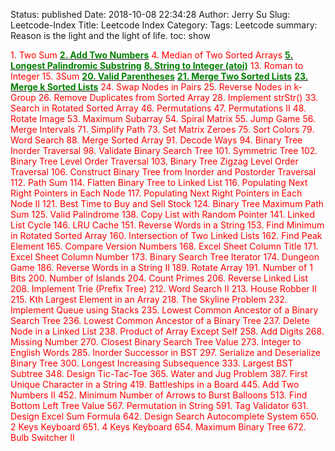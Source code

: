 Status: published
Date: 2018-10-08 22:34:28
Author: Jerry Su
Slug: Leetcode-Index
Title: Leetcode Index
Category: 
Tags: Leetcode
summary: Reason is the light and the light of life.
toc: show

<font color=red>1. Two Sum</font>
[**<font color=green>2. Add Two Numbers</font>**](http://www.jerrulsu.com/2018/09/26/2-Add-Two-Numbers/)
<font color=red>4. Median of Two Sorted Arrays</font>
[**<font color=green>5. Longest Palindromic Substring</font>**](http://www.jerrulsu.com/2018/10/06/5-Longest-Palindromic-Substring/)
[**<font color=green>8. String to Integer (atoi)</font>**](http://www.jerrulsu.com/2018/10/10/8-String-to-Integer-atoi/)
<font color=red>13. Roman to Integer</font>
<font color=red>15. 3Sum</font>
[**<font color=green>20. Valid Parentheses</font>**](http://www.jerrulsu.com/2018/10/29/20-Valid-Parentheses/)
[**<font color=green>21. Merge Two Sorted Lists</font>**](http://www.jerrulsu.com/2018/10/21/21-Merge-Two-Sorted-Lists/)
[**<font color=green>23. Merge k Sorted Lists</font>**](http://www.jerrulsu.com/2018/10/28/23-Merge-k-Sorted-Lists/)
<font color=red>24. Swap Nodes in Pairs</font>
<font color=red>25. Reverse Nodes in k-Group</font>
<font color=red>26. Remove Duplicates from Sorted Array</font>
<font color=red>28. Implement strStr()</font>
<font color=red>33. Search in Rotated Sorted Array</font>
<font color=red>46. Permutations</font>
<font color=red>47. Permutations II</font>
<font color=red>48. Rotate Image</font>
<font color=red>53. Maximum Subarray</font>
<font color=red>54. Spiral Matrix</font>
<font color=red>55. Jump Game</font>
<font color=red>56. Merge Intervals</font>
<font color=red>71. Simplify Path</font>
<font color=red>73. Set Matrix Zeroes</font>
<font color=red>75. Sort Colors</font>
<font color=red>79. Word Search</font>
<font color=red>88. Merge Sorted Array</font>
<font color=red>91. Decode Ways</font>
<font color=red>94. Binary Tree Inorder Traversal</font>
<font color=red>98. Validate Binary Search Tree</font>
<font color=red>101. Symmetric Tree</font>
<font color=red>102. Binary Tree Level Order Traversal</font>
<font color=red>103. Binary Tree Zigzag Level Order Traversal</font>
<font color=red>106. Construct Binary Tree from Inorder and Postorder Traversal</font>
<font color=red>112. Path Sum</font>
<font color=red>114. Flatten Binary Tree to Linked List</font>
<font color=red>116. Populating Next Right Pointers in Each Node</font>
<font color=red>117. Populating Next Right Pointers in Each Node II</font>
<font color=red>121. Best Time to Buy and Sell Stock</font>
<font color=red>124. Binary Tree Maximum Path Sum</font>
<font color=red>125. Valid Palindrome</font>
<font color=red>138. Copy List with Random Pointer</font>
<font color=red>141. Linked List Cycle</font>
<font color=red>146. LRU Cache</font>
<font color=red>151. Reverse Words in a String</font>
<font color=red>153. Find Minimum in Rotated Sorted Array</font>
<font color=red>160. Intersection of Two Linked Lists</font>
<font color=red>162. Find Peak Element</font>
<font color=red>165. Compare Version Numbers</font>
<font color=red>168. Excel Sheet Column Title</font>
<font color=red>171. Excel Sheet Column Number</font>
<font color=red>173. Binary Search Tree Iterator</font>
<font color=red>174. Dungeon Game</font>
<font color=red>186. Reverse Words in a String II</font>
<font color=red>189. Rotate Array</font>
<font color=red>191. Number of 1 Bits</font>
<font color=red>200. Number of Islands</font>
<font color=red>204. Count Primes</font>
<font color=red>206. Reverse Linked List</font>
<font color=red>208. Implement Trie (Prefix Tree)</font>
<font color=red>212. Word Search II</font>
<font color=red>213. House Robber II</font>
<font color=red>215. Kth Largest Element in an Array</font>
<font color=red>218. The Skyline Problem</font>
<font color=red>232. Implement Queue using Stacks</font>
<font color=red>235. Lowest Common Ancestor of a Binary Search Tree</font>
<font color=red>236. Lowest Common Ancestor of a Binary Tree</font>
<font color=red>237. Delete Node in a Linked List</font>
<font color=red>238. Product of Array Except Self</font>
<font color=red>258. Add Digits</font>
<font color=red>268. Missing Number</font>
<font color=red>270. Closest Binary Search Tree Value</font>
<font color=red>273. Integer to English Words</font>
<font color=red>285. Inorder Successor in BST</font>
<font color=red>297. Serialize and Deserialize Binary Tree</font>
<font color=red>300. Longest Increasing Subsequence</font>
<font color=red>333. Largest BST Subtree</font>
<font color=red>348. Design Tic-Tac-Toe</font>
<font color=red>365. Water and Jug Problem</font>
<font color=red>387. First Unique Character in a String</font>
<font color=red>419. Battleships in a Board</font>
<font color=red>445. Add Two Numbers II</font>
<font color=red>452. Minimum Number of Arrows to Burst Balloons</font>
<font color=red>513. Find Bottom Left Tree Value</font>
<font color=red>567. Permutation in String</font>
<font color=red>591. Tag Validator</font>
<font color=red>631. Design Excel Sum Formula</font>
<font color=red>642. Design Search Autocomplete System</font>
<font color=red>650. 2 Keys Keyboard</font>
<font color=red>651. 4 Keys Keyboard</font>
<font color=red>654. Maximum Binary Tree</font>
<font color=red>672. Bulb Switcher II</font>
